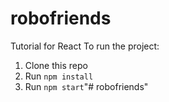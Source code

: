 # robofriends
Tutorial for React
To run the project:

1. Clone this repo
2. Run `npm install`
3. Run `npm start`"# robofriends" 
